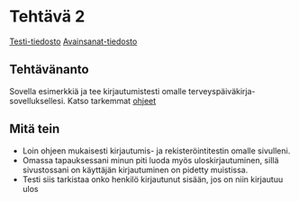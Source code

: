 # Tehtävä 2

[Testi-tiedosto](https://github.com/jonathan0079/Projekti_WEBDEV/blob/projekti-terveyssovelluksen-kehitys/tests/Login_test.robot)
[Avainsanat-tiedosto](https://github.com/jonathan0079/Projekti_WEBDEV/blob/projekti-terveyssovelluksen-kehitys/tests/Keys.robot)

## Tehtävänanto
Sovella esimerkkiä ja tee kirjautumistesti omalle terveyspäiväkirja-sovelluksellesi.
Katso tarkemmat [ohjeet](https://github.com/sakluk/projekti-terveyssovelluksen-kehitys/tree/main/ohjeet_testaus)

## Mitä tein
- Loin ohjeen mukaisesti kirjautumis- ja rekisteröintitestin omalle sivulleni.
- Omassa tapauksessani minun piti luoda myös uloskirjautuminen, sillä sivustossani on käyttäjän kirjautuminen on pidetty muistissa.
- Testi siis tarkistaa onko henkilö kirjautunut sisään, jos on niin kirjautuu ulos